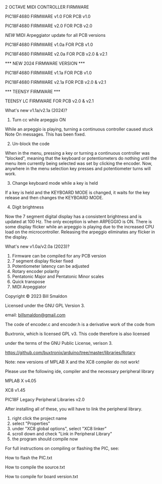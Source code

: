 2 OCTAVE MIDI CONTROLLER FIRMWARE

PIC18F4680 FIRMWARE v1.0 FOR PCB v1.0

PIC18F4680 FIRMWARE v2.0 FOR PCB v2.0

*NEW* MIDI Arpeggiator update for all PCB versions

PIC18F4680 FIRMWARE v1.0a FOR PCB v1.0

PIC18F4680 FIRMWARE v2.0a FOR PCB v2.0 & v2.1

*** NEW 2024 FIRMWARE VERSION ***

PIC18F4680 FIRMWARE v1.1a FOR PCB v1.0

PIC18F4680 FIRMWARE v2.1a FOR PCB v2.0 & v2.1

*** TEENSY FIRMWARE ***

TEENSY LC FIRMWARE FOR PCB v2.0 & v2.1

What's new v1.1a/v2.1a (2024)?

1) Turn cc while arpeggio ON

While an arpeggio is playing, turning a continuous controller 
caused stuck Note On messages. This has been fixed.

2) Un-block the code

When in the menu, pressing a key or turning a continuous 
controller was "blocked", meaning that the keyboard or 
potentiometers do nothing until the menu item currently being 
selected was set by clicking the encoder. Now, anywhere in the 
menu selection key presses and potentiometer turns will work.

3) Change keyboard mode while a key is held

If a key is held and the KEYBOARD MODE is changed, it waits for 
the key release and then changes the KEYBOARD MODE.

4) Digit brightness

Now the 7 segment digital display has a consistent brightness 
and is updated at 100 Hz. The only exception is when ARPEGGIO 
is ON.  There is some display flicker while an arpeggio is 
playing due to the increased CPU load on the microcontroller. 
Releasing the arpeggio eliminates any flicker in the display.

What's new v1.0a/v2.0a (2023)?

1. Firmware can be compiled for any PCB version
2. 7 segment display flicker fixed
3. Potentiometer latency can be adjusted
4. Rotary encoder polarity
5. Pentatonic Major and Pentatonic Minor scales
6. Quick transpose
7. MIDI Arpeggiator

Copyright © 2023 Bill Smaldon

Licensed under the GNU GPL Version 3.

email: billsmaldon@gmail.com

The code of encoder.c and encoder.h is a derivative work of the code from

Buxtronix, which is licensed GPL v3. This code therefore is also licensed

under the terms of the GNU Public License, verison 3.

https://github.com/buxtronix/arduino/tree/master/libraries/Rotary
 
 
Note: new versions of MPLAB X and the XC8 compiler do not work!

Please use the following ide, compiler and the necessary peripheral library

MPLAB X v4.05

XC8 v1.45

PIC18F Legacy Peripheral Libraries v2.0

After installing all of these, you will have to link the peripheral library.

1) right click the project name
2) select "Properties"
3) under "XC8 global options", select "XC8 linker"
4) scroll down and check "Link in Peripheral Library"
5) the program should compile now

For full instructions on compiling or flashing the PIC, see:

How to flash the PIC.txt

How to compile the source.txt

How to compile for board version.txt
